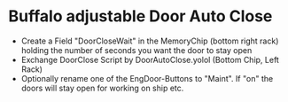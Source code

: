 # Buffalo adjustable Door Auto Close

* Create a Field "DoorCloseWait" in the MemoryChip (bottom right rack) holding the number of seconds you want the door to stay open
* Exchange DoorClose Script by DoorAutoClose.yolol (Bottom Chip, Left Rack)
* Optionally rename one of the EngDoor-Buttons to "Maint". If "on" the doors will stay open for working on ship etc.
